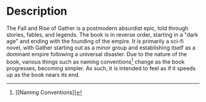 # Description

The Fall and Rise of Gather is a postmodern absurdist epic, told through stories, fables, and legends. The book is in reverse order, starting in a "dark age" and ending with the founding of the empire. It is primarily a sci-fi novel, with Gather starting out as a minor group and establishing itself as a dominant empire following a universal disaster. Due to the nature of the book, various things such as naming conventions[^1] change as the book progresses, becoming simpler. As such, it is intended to feel as if it speeds up as the book nears its end. 



[^1]: [[Naming Conventions]]